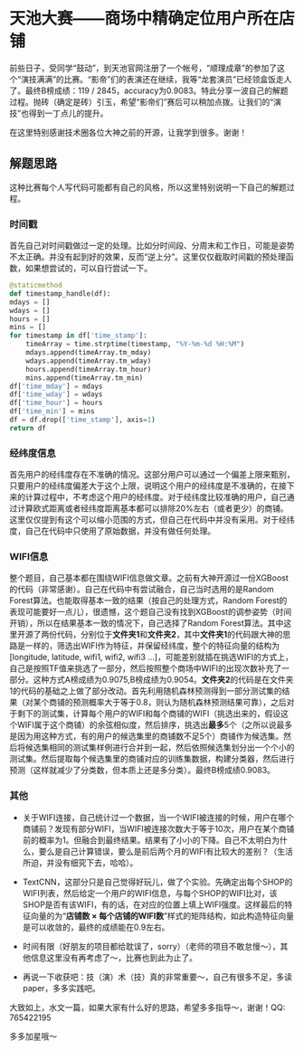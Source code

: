 # 天池大赛——商场中精确定位用户所在店铺

前些日子，受同学“鼓动”，到天池官网注册了一个帐号，“顺理成章”的参加了这个“演技满满”的比赛。“影帝”们的表演还在继续，我等“龙套演员”已经领盒饭走人了。最终B榜成绩：119 / 2845，accuracy为0.9083。特此分享一波自己的解题过程。抛砖（确定是砖）引玉，希望“影帝们”赛后可以稍加点拨。让我们的“演技”也得到一丁点儿的提升。


在这里特别感谢技术圈各位大神之前的开源，让我学到很多。谢谢！

## 解题思路

这种比赛每个人写代码可能都有自己的风格，所以这里特别说明一下自己的解题过程。

### 时间戳
首先自己对时间戳做过一定的处理。比如分时间段、分周末和工作日，可能是姿势不太正确。并没有起到好的效果，反而“逆上分”。这里仅仅截取时间戳的预处理函数，如果想尝试的，可以自行尝试一下。

``` python
@staticmethod
def timestamp_handle(df):
mdays = []
wdays = []
hours = []
mins = []
for timestamp in df['time_stamp']:
    timeArray = time.strptime(timestamp, "%Y-%m-%d %H:%M")
    mdays.append(timeArray.tm_mday)
    wdays.append(timeArray.tm_wday)
    hours.append(timeArray.tm_hour)
    mins.append(timeArray.tm_min)
df['time_mday'] = mdays
df['time_wday'] = wdays
df['time_hour'] = hours
df['time_min'] = mins
df = df.drop(['time_stamp'], axis=1)
return df
```

### 经纬度信息
首先用户的经纬度存在不准确的情况。这部分用户可以通过一个偏差上限来甄别，只要用户的经纬度偏差大于这个上限，说明这个用户的经纬度是不准确的，在接下来的计算过程中，不考虑这个用户的经纬度。对于经纬度比较准确的用户，自己通过计算欧式距离或者经纬度距离基本都可以排除20%左右（或者更少）的商铺。这里仅仅提到有这个可以缩小范围的方式，但自己在代码中并没有采用。对于经纬度，自己在代码中只使用了原始数据，并没有做任何处理。


### WIFI信息
整个题目，自己基本都在围绕WIFI信息做文章。之前有大神开源过一份XGBoost的代码（非常感谢）。自己在代码中有尝试融合，自己当时选用的是Random Forest算法。也能取得基本一致的结果（按自己的处理方式，Random Forest的表现可能要好一点儿），很遗憾，这个题自己没有找到XGBoost的调参姿势（时间开销），所以在结果基本一致的情况下，自己选择了Random Forest算法。其中这里开源了两份代码，分别位于**文件夹1**和**文件夹2**，其中**文件夹1**的代码跟大神的思路是一样的，筛选出WIFI作为特征，并保留经纬度，整个的特征向量的结构为[longitude, latitude, wifi1, wifi2, wifi3 ...]，可能差别就插在挑选WIFI的方式上，自己是按照TF值来挑选了一部分，然后按照整个商场中WIFI的出现次数补充了一部分。这种方式A榜成绩为0.9075,B榜成绩为0.9054。**文件夹2**的代码是在文件夹1的代码的基础之上做了部分改动。首先利用随机森林预测得到一部分测试集的结果（对某个商铺的预测概率大于等于0.8，则认为随机森林预测结果可靠），之后对于剩下的测试集，计算每个用户的WIFI和每个商铺的WIFI（挑选出来的，假设这个WIFI属于这个商铺）的余弦相似度，然后排序，挑选出**最多**5个（之所以说最多是因为用这种方式，有的用户的候选集里的商铺数不足5个）商铺作为候选集。然后将候选集相同的测试集样例进行合并到一起，然后依照候选集划分出一个个小的测试集。然后提取每个候选集里的商铺对应的训练集数据，构建分类器，然后进行预测（这样就减少了分类数，但本质上还是多分类）。最终B榜成绩0.9083。


### 其他
- 关于WIFI连接，自己统计过一个数据，当一个WIFI被连接的时候，用户在哪个商铺前？发现有部分WIFI，当WIFI被连接次数大于等于10次，用户在某个商铺前的概率为1。但融合到最终结果。结果有了小小的下降。自己不太明白为什么，要么是自己计算错误，要么是前后两个月的WIFI有比较大的差别？（生活所迫，并没有细究下去，哈哈）。

- TextCNN，这部分只是自己觉得好玩儿，做了个实验。先确定出每个SHOP的WIFI列表，然后给定一个用户的WIFI信息，与每个SHOP的WIFI比对，该SHOP是否有该WIFI，有的话，在对应的位置上填上WIFI强度。这样最后的特征向量的为“**店铺数 × 每个店铺的WIFI数**”样式的矩阵结构，如此构造特征向量是可以收敛的，最终的成绩能在0.9左右。

- 时间有限（好朋友的项目都给耽误了，sorry）（老师的项目不敢怠慢～），其他信息这里没有再考虑了～，比赛也到此为止了。
- 再说一下收获吧：技（演）术（技）真的非常重要～，自己有很多不足，多读 paper，多多实践吧。



大致如上，水文一篇，如果大家有什么好的思路，希望多多指导～，谢谢！QQ: 765422195

多多加星哦～
















